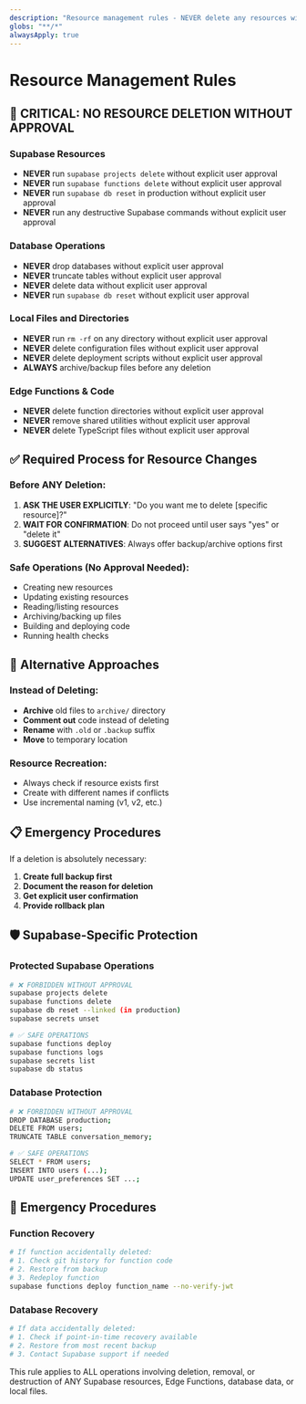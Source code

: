 ```yaml
---
description: "Resource management rules - NEVER delete any resources without explicit user approval"
globs: "**/*"
alwaysApply: true
---
```


# Resource Management Rules

## 🚫 CRITICAL: NO RESOURCE DELETION WITHOUT APPROVAL

### Supabase Resources
- **NEVER** run `supabase projects delete` without explicit user approval
- **NEVER** run `supabase functions delete` without explicit user approval  
- **NEVER** run `supabase db reset` in production without explicit user approval
- **NEVER** run any destructive Supabase commands without explicit user approval

### Database Operations
- **NEVER** drop databases without explicit user approval
- **NEVER** truncate tables without explicit user approval
- **NEVER** delete data without explicit user approval
- **NEVER** run `supabase db reset` without explicit user approval

### Local Files and Directories
- **NEVER** run `rm -rf` on any directory without explicit user approval
- **NEVER** delete configuration files without explicit user approval
- **NEVER** delete deployment scripts without explicit user approval
- **ALWAYS** archive/backup files before any deletion

### Edge Functions & Code
- **NEVER** delete function directories without explicit user approval
- **NEVER** remove shared utilities without explicit user approval
- **NEVER** delete TypeScript files without explicit user approval

## ✅ Required Process for Resource Changes

### Before ANY Deletion:
1. **ASK THE USER EXPLICITLY**: "Do you want me to delete [specific resource]?"
2. **WAIT FOR CONFIRMATION**: Do not proceed until user says "yes" or "delete it"
3. **SUGGEST ALTERNATIVES**: Always offer backup/archive options first

### Safe Operations (No Approval Needed):
- Creating new resources
- Updating existing resources
- Reading/listing resources
- Archiving/backing up files
- Building and deploying code
- Running health checks

## 🔧 Alternative Approaches

### Instead of Deleting:
- **Archive** old files to `archive/` directory
- **Comment out** code instead of deleting
- **Rename** with `.old` or `.backup` suffix
- **Move** to temporary location

### Resource Recreation:
- Always check if resource exists first
- Create with different names if conflicts
- Use incremental naming (v1, v2, etc.)

## 📋 Emergency Procedures

If a deletion is absolutely necessary:
1. **Create full backup first**
2. **Document the reason for deletion**
3. **Get explicit user confirmation**
4. **Provide rollback plan**

## 🛡️ Supabase-Specific Protection

### Protected Supabase Operations
```bash
# ❌ FORBIDDEN WITHOUT APPROVAL
supabase projects delete
supabase functions delete
supabase db reset --linked (in production)
supabase secrets unset

# ✅ SAFE OPERATIONS
supabase functions deploy
supabase functions logs
supabase secrets list
supabase db status
```

### Database Protection
```bash
# ❌ FORBIDDEN WITHOUT APPROVAL
DROP DATABASE production;
DELETE FROM users;
TRUNCATE TABLE conversation_memory;

# ✅ SAFE OPERATIONS
SELECT * FROM users;
INSERT INTO users (...);
UPDATE user_preferences SET ...;
```

## 🚨 Emergency Procedures

### Function Recovery
```bash
# If function accidentally deleted:
# 1. Check git history for function code
# 2. Restore from backup
# 3. Redeploy function
supabase functions deploy function_name --no-verify-jwt
```

### Database Recovery
```bash
# If data accidentally deleted:
# 1. Check if point-in-time recovery available
# 2. Restore from most recent backup
# 3. Contact Supabase support if needed
```

This rule applies to ALL operations involving deletion, removal, or destruction of ANY Supabase resources, Edge Functions, database data, or local files. 